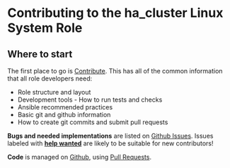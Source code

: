 Contributing to the ha_cluster Linux System Role
================================================

Where to start
--------------

The first place to go is [Contribute](https://linux-system-roles.github.io/contribute.html).
This has all of the common information that all role developers need:

* Role structure and layout
* Development tools - How to run tests and checks
* Ansible recommended practices
* Basic git and github information
* How to create git commits and submit pull requests

**Bugs and needed implementations** are listed on
[Github Issues](https://github.com/linux-system-roles/ha_cluster/issues).
Issues labeled with
[**help wanted**](https://github.com/linux-system-roles/ha_cluster/issues?q=is%3Aissue+is%3Aopen+label%3A%22help+wanted%22)
are likely to be suitable for new contributors!

**Code** is managed on [Github](https://github.com/linux-system-roles/ha_cluster), using
[Pull Requests](https://help.github.com/en/github/collaborating-with-issues-and-pull-requests/about-pull-requests).

